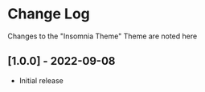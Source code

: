 # Change Log

Changes to the "Insomnia Theme" Theme are noted here

## [1.0.0] - 2022-09-08

- Initial release